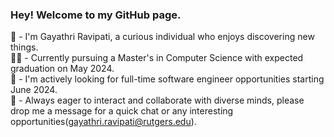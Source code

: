 ### Hey! Welcome to my GitHub page.

👋 - I'm Gayathri Ravipati, a curious individual who enjoys discovering new things.  
👩‍🎓 - Currently pursuing a Master's in Computer Science with expected graduation on May 2024.  
👀 - I'm actively looking for full-time software engineer opportunities starting June 2024.     
💬 - Always eager to interact and collaborate with diverse minds, please drop me a message for a quick chat or any interesting opportunities([gayathri.ravipati@rutgers.edu](gayathri.ravipati@rutgers.edu)).

<!--
**gayathriravipati/gayathriravipati** is a ✨ _special_ ✨ repository because its `README.md` (this file) appears on your GitHub profile.

Here are some ideas to get you started:

- 🔭 I’m currently working on ...
- 🌱 I’m currently learning ...
- 👯 I’m looking to collaborate on ...
- 🤔 I’m looking for help with ...
- 💬 Ask me about ...
- 📫 How to reach me: ...
- 😄 Pronouns: ...
- ⚡ Fun fact: ...
-->
